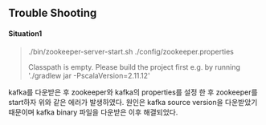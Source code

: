 ## Trouble Shooting

#### Situation1

> ./bin/zookeeper-server-start.sh ./config/zookeeper.properties
>
>  Classpath is empty. Please build the project first e.g. by running './gradlew jar -PscalaVersion=2.11.12'

kafka를 다운받은 후 zookeeper와 kafka의 properties를 설정 한 후 zookeeper를 start하자 위와 같은 에러가 발생하였다. 원인은 kafka source version을 다운받았기 때문이며 kafka binary 파일을 다운받은 이후 해결되었다.
